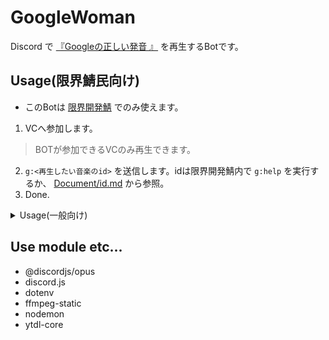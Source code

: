 # GoogleWoman

Discord で [『Googleの正しい発音
』](https://www.youtube.com/watch?v=QL2Wg3b6g8I) を再生するBotです。

## Usage(限界鯖民向け)
- このBotは [限界開発鯖](https://approvers.dev/) でのみ使えます。
1. VCへ参加します。
> BOTが参加できるVCのみ再生できます。
2. `g:<再生したい音楽のid>` を送信します。idは限界開発鯖内で `g:help` を実行するか、 [Document/id.md](https://github.com/Meru92/GoogleWoman/blob/main/Document/id.md) から参照。
3. Done.
<details><summary>Usage(一般向け)</summary><div>

- ダウンロードせずに [index.js](https://github.com/Meru92/GoogleWoman/blob/main/index.js) を見てコピペプログラミングすることをおすすめします。
1. [Release](https://github.com/Meru92/GoogleWoman/releases) から `index.js` をダウンロード。適当なところにファイルを作成しブチ込みます。
2. ファイルに移動します。
```
$ cd <pass>
```
3. `package.json` を生成します。
```
$ npm init
```
4. モジュールをダウンロードします。
```
$ npm i discord.js @discordjs/opus ffmpeg-static ytdl-core
```
5. `index.js` の以下の行を削除します。

[= 2 =](https://github.com/Meru92/GoogleWoman/blob/f4d5c8d1272a1562fed4224955050a5c668db3e1/index.js#L2)
```js
const dotenv = require('dotenv')
```
[= 4, 5 =](https://github.com/Meru92/GoogleWoman/blob/f4d5c8d1272a1562fed4224955050a5c668db3e1/index.js#L4)
```js
dotenv.config()
const token = process.env.TOKEN
```
6. `index.js` の以下の行を編集します。  

[= 9 =](https://github.com/Meru92/GoogleWoman/blob/f4d5c8d1272a1562fed4224955050a5c668db3e1/index.js#L9)
```js
bot.login('your token')
    .catch(console.error);
```
</div></details>

## Use module etc...
- @discordjs/opus
- discord.js
- dotenv
- ffmpeg-static
- nodemon
- ytdl-core
